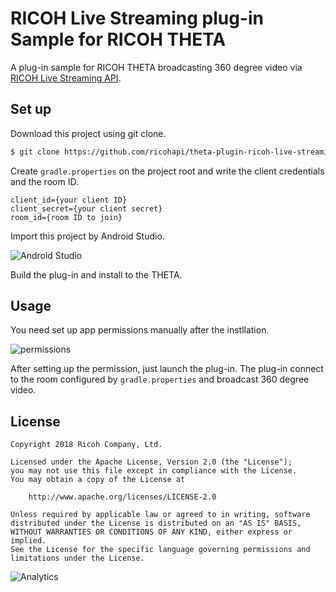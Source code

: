 # RICOH Live Streaming plug-in Sample for RICOH THETA

A plug-in sample for RICOH THETA broadcasting 360 degree video via [RICOH Live Streaming API](https://api.ricoh/products/live-streaming-api/).

## Set up

Download this project using git clone.

```sh
$ git clone https://github.com/ricohapi/theta-plugin-ricoh-live-streaming-sample
```

Create `gradle.properties` on the project root and write the client credentials and the room ID.

```
client_id={your client ID}
client_secret={your client secret}
room_id={room ID to join}
```

Import this project by Android Studio.

![Android Studio](images/android-studio.png)

Build the plug-in and install to the THETA.

## Usage

You need set up app permissions manually after the instllation.

![permissions](images/permissions.png)

After setting up the permission, just launch the plug-in. The plug-in connect to the room configured by `gradle.properties` and broadcast 360 degree video.

## License

```plain
Copyright 2018 Ricoh Company, Ltd.

Licensed under the Apache License, Version 2.0 (the "License");
you may not use this file except in compliance with the License.
You may obtain a copy of the License at

    http://www.apache.org/licenses/LICENSE-2.0

Unless required by applicable law or agreed to in writing, software
distributed under the License is distributed on an "AS IS" BASIS,
WITHOUT WARRANTIES OR CONDITIONS OF ANY KIND, either express or implied.
See the License for the specific language governing permissions and
limitations under the License.
```
![Analytics](https://ga-beacon.appspot.com/UA-73311422-5/ricoh-cloud-live-streaming-webrtc)
